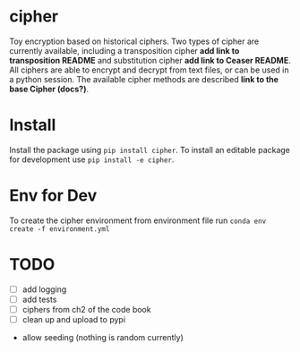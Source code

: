 # cipher
Toy encryption based on historical ciphers. Two types of cipher are currently available, including a transposition cipher **add link to transposition README** and substitution cipher **add link to Ceaser README**. All ciphers are able to encrypt and decrypt from text files, or can be used in a python session. The available cipher methods are described **link to the base Cipher (docs?)**.

# Install
Install the package using `pip install cipher`.  To install an editable package for development use `pip install -e cipher`.

# Env for Dev
To create the cipher environment from environment file run `conda env create -f environment.yml`

# TODO
- [ ] add logging
- [ ] add tests
- [ ] ciphers from ch2 of the code book
- [ ] clean up and upload to pypi

- allow seeding (nothing is random currently)